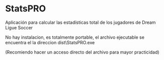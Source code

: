 # StatsPRO
Aplicación para calcular las estadísticas total de los jugadores de Dream Ligue Soccer

No hay instalacion, es totalmente portable, el archivo ejecutable se encuentra el la direccion dist\StatsPRO.exe

(Recomiendo hacer un acceso directo del archivo para mayor practicidad)
